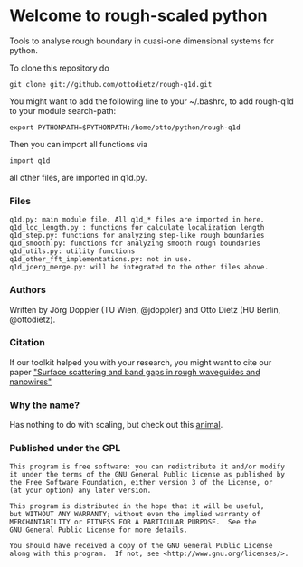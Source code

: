 Welcome to rough-scaled python
==============================

Tools to analyse rough boundary in quasi-one dimensional systems for python.

To clone this repository do
```
git clone git://github.com/ottodietz/rough-q1d.git
```
You might want to add the following line to your ~/.bashrc, to add rough-q1d to your module search-path:

```
export PYTHONPATH=$PYTHONPATH:/home/otto/python/rough-q1d
```

Then you can import all functions via 

```
import q1d
```

all other files, are imported in q1d.py.

### Files

```
q1d.py: main module file. All q1d_* files are imported in here.
q1d_loc_length.py : functions for calculate localization length 
q1d_step.py: functions for analyzing step-like rough boundaries
q1d_smooth.py: functions for analyzing smooth rough boundaries
q1d_utils.py: utility functions
q1d_other_fft_implementations.py: not in use.
q1d_joerg_merge.py: will be integrated to the other files above.
```

### Authors
Written by Jörg Doppler (TU Wien, @jdoppler) and Otto Dietz (HU Berlin, @ottodietz).

### Citation
If our toolkit helped you with your research, you might want to cite our paper 
["Surface scattering and band gaps in rough waveguides and nanowires"]( 
http://link.aps.org/doi/10.1103/PhysRevB.86.201106)

### Why the name?
Has nothing to do with scaling, but check out this
[animal](http://en.wikipedia.org/wiki/Morelia_carinata).

### Published under the GPL
    This program is free software: you can redistribute it and/or modify
    it under the terms of the GNU General Public License as published by
    the Free Software Foundation, either version 3 of the License, or
    (at your option) any later version.

    This program is distributed in the hope that it will be useful,
    but WITHOUT ANY WARRANTY; without even the implied warranty of
    MERCHANTABILITY or FITNESS FOR A PARTICULAR PURPOSE.  See the
    GNU General Public License for more details.

    You should have received a copy of the GNU General Public License
    along with this program.  If not, see <http://www.gnu.org/licenses/>.


